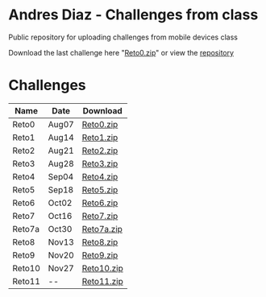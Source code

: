 # Andres Diaz - Challenges from class 
Public repository for uploading challenges from mobile devices class

Download the last challenge here "<a href="#reto0">Reto0.zip</a>" or view the <a href="https://github.com/andiazherInc/Challenges">repository</a> 

<h1>Challenges</h1>
<table>
  <thead>
    <tr>
      <th>Name</th>
      <th>Date</th>
      <th>Download</th>
    </tr>
  </thead>
  <tbody>
    <tr>
      <td>Reto0</td>
      <td>Aug07</td>
      <td><a href="#urlRetoHere">Reto0.zip</a></td>
    </tr>
    <tr>
      <td>Reto1</td>
      <td>Aug14</td>
      <td><a href="#urlRetoHere">Reto1.zip</a></td>
    </tr>
    <tr>
      <td>Reto2</td>
      <td>Aug21</td>
      <td><a href="#urlRetoHere">Reto2.zip</a></td>
    </tr>
    <tr>
      <td>Reto3</td>
      <td>Aug28</td>
      <td><a href="#urlRetoHere">Reto3.zip</a></td>
    </tr>
    <tr>
      <td>Reto4</td>
      <td>Sep04</td>
      <td><a href="#urlRetoHere">Reto4.zip</a></td>
    </tr>
    <tr>
      <td>Reto5</td>
      <td>Sep18</td>
      <td><a href="#urlRetoHere">Reto5.zip</a></td>
    </tr>
    <tr>
      <td>Reto6</td>
      <td>Oct02</td>
      <td><a href="#urlRetoHere">Reto6.zip</a></td>
    </tr>
    <tr>
      <td>Reto7</td>
      <td>Oct16</td>
      <td><a href="#urlRetoHere">Reto7.zip</a></td>
    </tr>
    <tr>
      <td>Reto7a</td>
      <td>Oct30</td>
      <td><a href="#urlRetoHere">Reto7a.zip</a></td>
    </tr>
    <tr>
      <td>Reto8</td>
      <td>Nov13</td>
      <td><a href="#urlRetoHere">Reto8.zip</a></td>
    </tr>
    <tr>
      <td>Reto9</td>
      <td>Nov20</td>
      <td><a href="#urlRetoHere">Reto9.zip</a></td>
    </tr>
    <tr>
      <td>Reto10</td>
      <td>Nov27</td>
      <td><a href="#urlRetoHere">Reto10.zip</a></td>
    </tr>
    <tr>
      <td>Reto11</td>
      <td>--</td>
      <td><a href="#urlRetoHere">Reto11.zip</a></td>
    </tr>

  </tbody>
</table>

